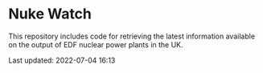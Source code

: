 # Nuke Watch

This repository includes code for retrieving the latest information available on the output of EDF nuclear power plants in the UK.

Last updated: 2022-07-04 16:13